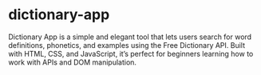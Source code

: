 # dictionary-app
Dictionary App is a simple and elegant tool that lets users search for word definitions, phonetics, and examples using the Free Dictionary API. Built with HTML, CSS, and JavaScript, it’s perfect for beginners learning how to work with APIs and DOM manipulation.
